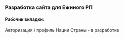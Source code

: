 ### Разработка сайта для Ежиного РП

#### Рабочик вкладки:
Авторизация / профиль
Нации
Страны - в разработке
